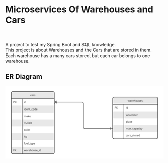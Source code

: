 # **Microservices Of Warehouses and Cars**<br /><br />
A project to test my Spring Boot and SQL knowledge.<br />
This project is about Warehouses and the Cars that are stored in them.<br />
Each warehouse has a many cars stored, but each car belongs to one warehouse.<br />

## **ER Diagram**<br />
![ER Diagram](microservices_er.jpg)
